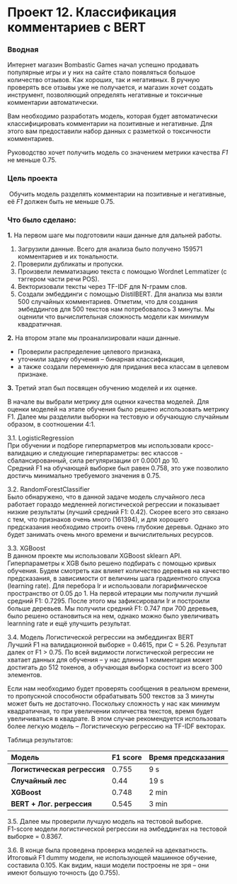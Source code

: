 # Проект 12. Классификация комментариев c BERT

### Вводная 
Интернет магазин Bombastic Games начал успешно продавать популярные игры и у них на сайте стало появляться большое количество отзывов. Как хороших, так и негативных. В ручную проверять все отзывы уже не получается, и магазин хочет создать инструмент, позволяющий определять негативные и токсичные комментарии автоматически. 
    
Вам необходимо разработать модель, которая будет автоматически классифицировать комментарии на позитивные и негативные. Для этого вам предоставили набор данных с разметкой о токсичности комментариев.
    
Руководство хочет получить модель со значением метрики качества *F1* не меньше 0.75. 

### Цель проекта 
​	Обучить модель разделять комментарии на позитивные и негативные, её *F1* должен быть не меньше 0.75. 

### Что было сделано:
**1.** На первом шаге мы подготовили наши данные для дальней работы. 
1. Загрузили данные. Всего для анализа было получено 159571 комментариев и их тональности.
2. Проверили дубликаты и пропуски.
3. Произвели лемматизацию текста с помощью Wordnet Lemmatizer (с тэггером части речи POS).
4. Векторизовали тексты через TF-IDF для N-грамм слов.
5. Создали эмбеддинги с помощью DistilBERT. Для анализа мы взяли 500 случайных комментариев. Отметим, что для создания эмбеддингов для 500 текстов нам потребовалось 3 минуты. Мы оценили что вычислительная сложность модели как минимум квадратичная.

**2.** На втором этапе мы проанализировали наши данные.
- Проверили распределение целевого признака, 
- уточнили задачу обучения – бинарная классификация, 
- а также создали переменную для придания веса классам в целевом признаке.

**3.** Третий этап был посвящен обучению моделей и их оценке.

В начале вы выбрали метрику для оценки качества моделей. Для оценки моделей на этапе обучения было решено использовать метрику F1. 
Далее мы разделили выборки на тестовую и обучающую случайным образом, в соотношении 4:1.

3.1. LogisticRegression  
При обучении и подборе гиперпарметров мы использовали кросс-валидацию и следующие гиперпараметры: вес классов - сбалансированный, сила регуляризации от 0.0001 до 10.  
Средний F1 на обучающей выборке был равен 0.758, это уже позволило достичь минимально требуемого значения в 0.75.

3.2. RandomForestClassifier  
Было обнаружено, что в данной задаче модель случайного леса работает гораздо медленней логистической регрессии и показывает низкие результаты (лучший средний F1: 0.42). Скорее всего это связано с тем, что признаков очень много (161394), и для хорошего предсказания необходимо строить очень глубокие деревья. Однако это будет занимать очень много времени и вычислительных ресурсов.

3.3. XGBoost  
В данном проекте мы использовали XGBoost sklearn API. 
Гиперпараметры к XGB было решено подбирать с помощью кривых обучения. Будем смотреть как влияет количество деревьев на качество предсказания, в зависимости от величины шага градиентного спуска (learning rate). Для перебора lr и использовали логарифмическое пространство от 0.05 до 1.
На первой итерации мы получили лучший средний F1: 0.7295. После этого мы зафиксировали lr и построили больше деревьев. 
Мы получили средний F1: 0.747 при 700 деревьев, было решено остановиться на нем, однако можно было увеличивать learnning rate и ещё улучшить результат.

3.4. Модель Логистической регрессии на эмбеддингах BERT  
Лучший F1 на валидационной выборке = 0.4615, при С = 5.26. Результат далек от F1 > 0.75. По всей видимости логистической регрессии не хватает данных для обучения – у нас длинна 1 комментария может достигать до 512 токенов, а обучающая выборка состоит из всего 300 элементов.

Если нам необходимо будет проверять сообщения в реальном времени, то пропускной способности обрабатывать 500 текстов за 3 минуты может быть не достаточно. Поскольку сложность у нас как минимум квадратичная, то при увеличении количества текстов, время будет увеличиваться в квадрате. В этом случае рекомендуется использовать более легкую модель – Логистическую регрессию на TF-IDF векторах.


Таблица результатов:

| Модель                      | F1 score | Время предсказания |
| :-------------------------- | -------- | ------------------ |
| **Логистическая регрессия** | 0.755    | 9 s                |
| **Случайный лес**           | 0.44     | 19 s               |
| **XGBoost**                 | 0.748    | 2 min              |
| **BERT + Лог. регрессия**   | 0.545    | 3 min              |

3.5. Далее мы проверили лучшую модель на тестовой выборке.  
F1-score модели логистической регрессии на эмбеддингах на тестовой выборке = 0.8367.

3.6. В конце была проведена проверка моделей на адекватность.  
Итоговый F1 dummy модели, не использующей машинное обучение, составила  0.105. Как видим, наши модели построены не зря – они имеют большую точность (до 0.755).
